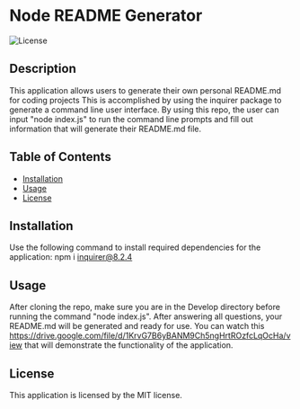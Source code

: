 # Node README Generator
  ![License](https://img.shields.io/badge/license-MIT-red.svg)

## Description
This application allows users to generate their own personal README.md for coding projects This is accomplished by using the inquirer package to generate a command line user interface. By using this repo, the user can input "node index.js" to run the command line prompts and fill out information that will generate their README.md file.

## Table of Contents
* [Installation](#installation)
* [Usage](#usage)
* [License](#license)

## Installation

Use the following command to install required dependencies for the application:
npm i inquirer@8.2.4

## Usage
After cloning the repo, make sure you are in the Develop directory before running the command "node index.js". After answering all questions, your README.md will be generated and ready for use. You can watch this https://drive.google.com/file/d/1KrvG7B6yBANM9Ch5ngHrtROzfcLqOcHa/view  that will demonstrate the functionality of the application.


## License
  This application is licensed by the MIT license.
